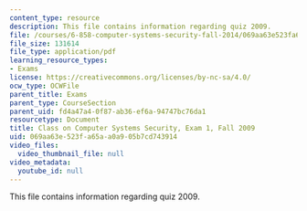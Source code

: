 ```yaml
---
content_type: resource
description: This file contains information regarding quiz 2009.
file: /courses/6-858-computer-systems-security-fall-2014/069aa63e523fa65aa0a905b7cd743914_MIT6_858F14_q09_1.pdf
file_size: 131614
file_type: application/pdf
learning_resource_types:
- Exams
license: https://creativecommons.org/licenses/by-nc-sa/4.0/
ocw_type: OCWFile
parent_title: Exams
parent_type: CourseSection
parent_uid: fd4a47a4-0f87-ab36-ef6a-94747bc76da1
resourcetype: Document
title: Class on Computer Systems Security, Exam 1, Fall 2009
uid: 069aa63e-523f-a65a-a0a9-05b7cd743914
video_files:
  video_thumbnail_file: null
video_metadata:
  youtube_id: null
---
```

This file contains information regarding quiz 2009.